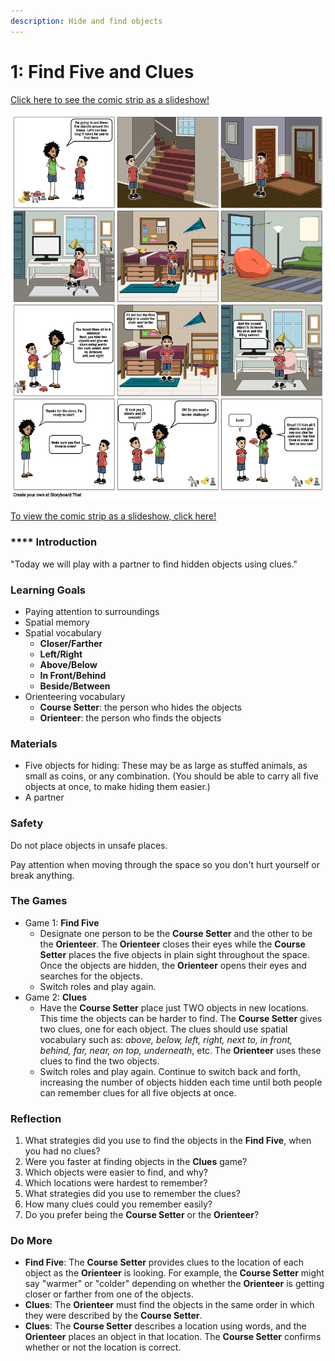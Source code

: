 ```yaml
---
description: Hide and find objects
---
```


# 1: Find Five and Clues

[Click here to see the comic strip as a slideshow!](https://docs.google.com/presentation/d/e/2PACX-1vQT1O77fIcoe\_69fhR2oOAE3xgFYCCRkHG\_zBMooFgFRW416Da4RTRAM\_17r6u2RjSfuMAXtcl5X\_6V/pub?start=true\&loop=false\&delayms=5000\&slide=id.p1)

![How to play "Find Five" and "Clues"](<../../.gitbook/assets/find-and-hide-highres (2).png>)

[To view the comic strip as a slideshow, click here!](https://docs.google.com/presentation/d/e/2PACX-1vQT1O77fIcoe\_69fhR2oOAE3xgFYCCRkHG\_zBMooFgFRW416Da4RTRAM\_17r6u2RjSfuMAXtcl5X\_6V/pub?start=true\&loop=false\&delayms=5000)

### **** **Introduction** <a href="#introduction" id="introduction"></a>

"Today we will play with a partner to find hidden objects using clues."

### **Learning Goals**

* Paying attention to surroundings
* Spatial memory
* Spatial vocabulary
  * **Closer/Farther**
  * **Left/Right**
  * **Above/Below**
  * **In Front/Behind**
  * **Beside/Between**
* Orienteering vocabulary
  * **Course Setter**: the person who hides the objects
  * **Orienteer**: the person who finds the objects

### Materials

* Five objects for hiding: These may be as large as stuffed animals, as small as coins, or any combination. (You should be able to carry all five objects at once, to make hiding them easier.)
* A partner

### Safety

Do not place objects in unsafe places. &#x20;

Pay attention when moving through the space so you don't hurt yourself or break anything.

### The Games

* Game 1: **Find Five**
  * Designate one person to be the **Course Setter** and the other to be the **Orienteer**. The **Orienteer** closes their eyes while the **Course Setter** places the five objects in plain sight throughout the space. Once the objects are hidden, the **Orienteer** opens their eyes and searches for the objects.
  * Switch roles and play again.
* Game 2: **Clues**
  * Have the **Course Setter** place just TWO objects in new locations. This time the objects can be harder to find. The **Course Setter** gives two clues, one for each object. The clues should use spatial vocabulary such as: _above, below, left, right, next to, in front, behind, far, near, on top, underneath_, etc. The **Orienteer** uses these clues to find the two objects.
  * Switch roles and play again. Continue to switch back and forth, increasing the number of objects hidden each time until both people can remember clues for all five objects at once.

### Reflection

1. What strategies did you use to find the objects in the **Find Five**, when you had no clues?
2. Were you faster at finding objects in the **Clues** game?
3. Which objects were easier to find, and why?
4. Which locations were hardest to remember?
5. What strategies did you use to remember the clues?
6. How many clues could you remember easily?
7. Do you prefer being the **Course Setter** or the **Orienteer**?

### Do More

* **Find Five**: The **Course Setter** provides clues to the location of each object as the **Orienteer** is looking. For example, the **Course Setter** might say "warmer" or "colder" depending on whether the **Orienteer** is getting closer or farther from one of the objects.
* **Clues**: The **Orienteer** must find the objects in the same order in which they were described by the **Course Setter**.
* **Clues**: The **Course Setter** describes a location using words, and the **Orienteer** places an object in that location. The **Course Setter** confirms whether or not the location is correct.

